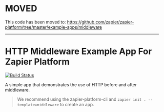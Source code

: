 # MOVED

This code has been moved to: https://github.com/zapier/zapier-platform/tree/master/example-apps/middleware

---

# HTTP Middleware Example App For Zapier Platform

[![Build Status](https://travis-ci.org/zapier/zapier-platform-example-app-middleware.svg?branch=master)](https://travis-ci.org/zapier/zapier-platform-example-app-middleware)

A simple app that demonstrates the use of HTTP before and after middleware.

> We recommend using the zapier-platform-cli and `zapier init . --template=middleware` to create an app.
